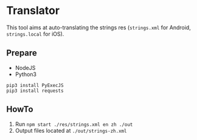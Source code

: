 # Translator
This tool aims at auto-translating the strings res (`strings.xml` for Android, `strings.local` for iOS).


## Prepare
* NodeJS
* Python3
```
pip3 install PyExecJS 
pip3 install requests
```

## HowTo
1. Run `npm start ./res/strings.xml en zh ./out`
2. Output files located at `./out/strings-zh.xml`
